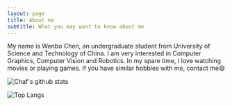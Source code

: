 ```yaml
---
layout: page
title: About me
subtitle: What you may want to know about me
---
```


My name is Wenbo Chen, an undergraduate student from University of Science and Technology of China. I am very interested in Computer Graphics, Computer Vision and Robotics. In my spare time, I love watching movies or playing games. If you have similar hobbies with me, contact me:smile:

![Chaf's github stats](https://github-readme-stats.vercel.app/api?username=chaphlagical&count_private=true)

![Top Langs](https://github-readme-stats.vercel.app/api/top-langs/?username=chaphlagical&layout=compact)